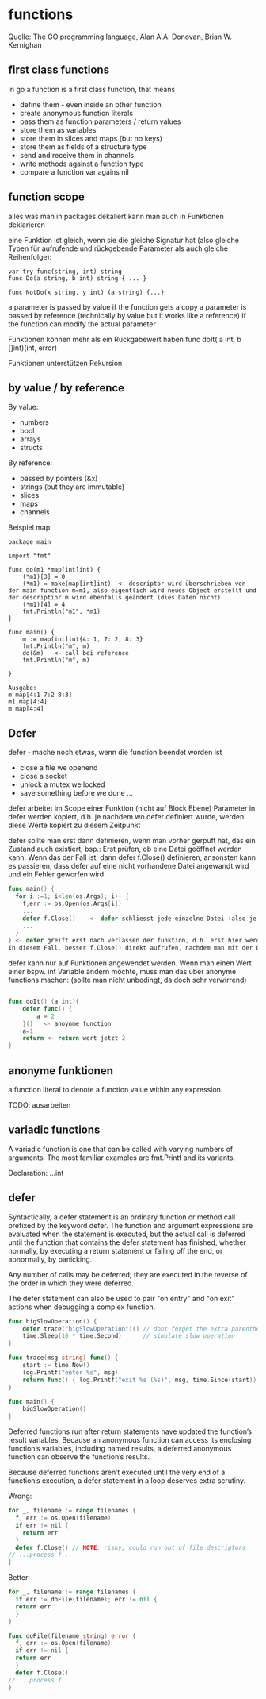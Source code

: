 # functions

Quelle: The GO programming language, Alan A.A. Donovan, Brian W. Kernighan

## first class functions

In go a function is a first class function, that means

* define them - even inside an other function
* create anonymous function literals
* pass them as function parameters / return values
* store them as variables
* store them in slices and maps (but no keys)
* store them as fields of a structure type
* send and receive them in channels
* write methods against a function type
* compare a function var agains nil

## function scope

alles was man in packages dekaliert kann man auch in Funktionen deklarieren

eine Funktion ist gleich, wenn sie die gleiche Signatur hat (also gleiche Typen für aufrufende und rückgebende Parameter als auch gleiche Reihenfolge):

```
var try func(string, int) string
func Do(a string, b int) string { ... }

func NotDo(x string, y int) (a string) {...}
```

a parameter is passed by value if the function gets a copy
a parameter is passed by reference (technically by value but it works like a reference) if the function can modify the actual parameter

Funktionen können mehr als ein Rückgabewert haben
func doIt( a int, b []int)(int, error)

Funktionen unterstützen Rekursion


## by value / by reference

By value: 
* numbers
* bool
* arrays
* structs

By reference:
* passed by pointers (&x)
* strings (but they are immutable)
* slices
* maps
* channels

Beispiel map: 

```
package main

import "fmt"

func do(m1 *map[int]int) {
	(*m1)[3] = 0
	(*m1) = make(map[int]int)  <- descriptor wird überschrieben von der main function m=m1, also eigentlich wird neues Object erstellt und der descriptior m wird ebenfalls geändert (dies Daten nicht)
	(*m1)[4] = 4
	fmt.Println("m1", *m1)
}

func main() {
	m := map[int]int{4: 1, 7: 2, 8: 3}
	fmt.Println("m", m)
	do(&m)   <- call bei reference
	fmt.Println("m", m)

}

Ausgabe:
m map[4:1 7:2 8:3]
m1 map[4:4]
m map[4:4]

```

## Defer

defer - mache noch etwas, wenn die function beendet worden ist

* close a file we openend
* close a socket
* unlock a mutex we locked
* save something before we done
...

defer arbeitet im Scope einer Funktion (nicht auf Block Ebene)
Parameter in defer werden kopiert, d.h. je nachdem wo defer definiert wurde, werden diese Werte kopiert zu diesem Zeitpunkt

defer sollte man erst dann definieren, wenn man vorher gerpüft hat, das ein Zustand auch existiert, bsp.: 
Erst prüfen, ob eine Datei geöffnet werden kann. Wenn das der Fall ist, dann defer f.Close() definieren, ansonsten kann es passieren, dass defer auf eine nicht vorhandene Datei angewandt wird und ein Fehler geworfen wird.

```go
func main() {
  for i :=1; i<len(os.Args); i++ {
    f,err := os.Open(os.Args[i])
    ...
    defer f.Close()    <- defer schliesst jede einzelne Datei (also je File wird ein Defer definiert)
    ...
  }
} <- defer greift erst nach verlassen der funktion, d.h. erst hier werden die Dateien geschlossen (also Programmlogik beachten, defer nicht immer die beste Wahl)
In diesem Fall, besser f.Close() direkt aufrufen, nachdem man mit der Datei gerarbeitet hat.
```


defer kann nur auf Funktionen angewendet werden. Wenn man einen Wert einer bspw. int Variable ändern möchte, muss man das über anonyme functions machen:
(sollte man nicht unbedingt, da doch sehr verwirrend)

```go

func doIt() (a int){
    defer func() {
        a = 2
    }()   <- anoynme function 
    a=1
    return <- return wert jetzt 2 
}
```

## anonyme funktionen

a function literal to denote a function value within any expression.

TODO: ausarbeiten


## variadic functions

A variadic function is one that can be called with varying numbers of arguments. The most familiar examples are fmt.Printf and its variants.

Declaration: ...int


## defer

Syntactically, a defer statement is an ordinary function or method call prefixed by the keyword defer. The function and argument expressions are evaluated when the statement is executed, but the actual call is deferred until the function that contains the defer statement has finished, whether normally, by executing a return statement or falling off the end, or abnormally, by panicking.

Any number of calls may be deferred; they are executed in the reverse of the order in which they were deferred.

The defer statement can also be used to pair "on entry" and "on exit" actions when debugging a complex function.

```go
func bigSlowOperation() {
	defer trace("bigSlowOperation")() // dont forget the extra parentheses
	time.Sleep(10 * time.Second)      // simulate slow operation
}

func trace(msg string) func() {
	start := time.Now()
	log.Printf("enter %s", msg)
	return func() { log.Printf("exit %s (%s)", msg, time.Since(start)) } // return anonymous function
}

func main() {
	bigSlowOperation()
}
```

Deferred functions run after return statements have updated the function’s result variables. Because an anonymous function can access its enclosing function’s variables, including named results, a deferred anonymous function can observe the function’s results.

Because deferred functions aren’t executed until the very end of a function’s execution, a defer statement in a loop deserves extra scrutiny.

Wrong: 

```go
for _, filename := range filenames {
  f, err := os.Open(filename)
  if err != nil {
    return err
  }
  defer f.Close() // NOTE: risky; could run out of file descriptors
// ...process f...
}
```

Better:

```go
for _, filename := range filenames {
  if err := doFile(filename); err != nil {
  return err
  }
}

func doFile(filename string) error {
  f, err := os.Open(filename)
  if err != nil {
  return err
  }
  defer f.Close()
// ...process f...
}
```


